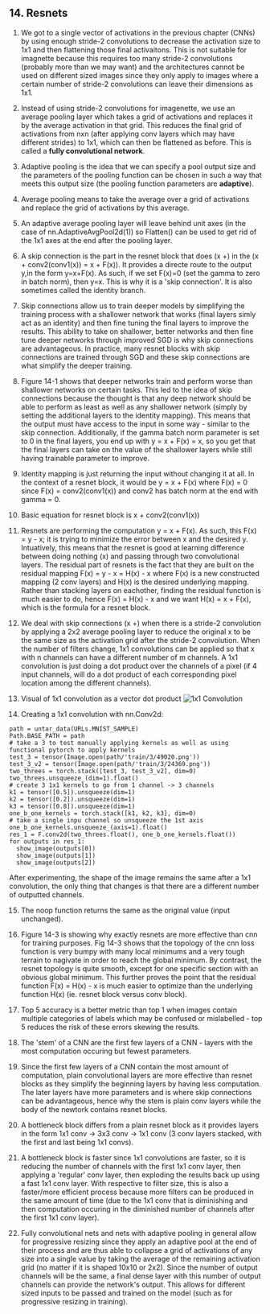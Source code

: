 ## 14. Resnets 

1. We got to a single vector of activations in the previous chapter (CNNs) by using enough stride-2 convolutions to decrease the activation size to 1x1 and then flattening those final activaitons. This is not suitable for imagnette because this requires too many stride-2 convolutions (probably more than we may want) and the architectures cannot be used on different sized images since they only apply to images where a certain number of stride-2 convolutions can leave their dimensions as 1x1. 

2. Instead of using stride-2 convolutions for imagenette, we use an average pooling layer which takes a grid of activations and replaces it by the average activation in that grid. This reduces the final grid of activations from nxn (after applying conv layers which may have different strides) to 1x1, which can then  be flattened as before. This is called a **fully convolutional network**. 

3. Adaptive pooling is the idea that we can specify a pool output size and the parameters of the pooling function can be chosen in such a way that meets this output size (the pooling function parameters are **adaptive**). 

4. Average pooling means to take the average over a grid of activations and replace the grid of activations by this average. 

5. An adaptive average pooling layer will leave behind unit axes (in the case of nn.AdaptiveAvgPool2d(1)) so Flatten() can be used to get rid of the 1x1 axes at the end after the pooling layer. 

6. A skip connection is the part in the resnet block that does (x +) in the (x + conv2(conv1(x)) = x + F(x)). It provides a directe route to the output y,in the form y=x+F(x). As such, if we set F(x)=0 (set the gamma to zero in batch norm), then y=x. This is why it is a 'skip connection'. It is also sometimes called the identity branch. 

7. Skip connections allow us to train deeper models by simplifying the training process with a shallower network that works (final layers simly act as an identity) and then fine tuning the final layers to improve the results. This ability to take on shallower, better networks and then fine tune deeper networks through improved SGD is why skip connections are advantageous. In practice, many resnet blocks with skip connections are trained through SGD and these skip connections are what simplify the deeper training. 

8. Figure 14-1 shows that deeper networks train and perform worse than shallower networks on certain tasks. This led to the idea of skip connections because the thought is that any deep network should be able to perform as least as well as any shallower network (simply by setting the additional layers to the identity mapping). This means that the output must have access to the input in some way - similar to the skip connection. Additionally, if the gamma batch norm parameter is set to 0 in the final layers, you end up with y = x + F(x) = x, so you get that the final layers can take on the value of the shallower layers while still having trainable parameter to improve. 

9. Identity mapping is just returning the input without changing it at all. In the context of a resnet block, it would be y = x + F(x) where F(x) = 0 since F(x) = conv2(conv1(x)) and conv2 has batch norm at the end with gamma = 0. 


10. Basic equation for resnet block is x + conv2(conv1(x))

11. Resnets are performing the computation y = x + F(x). As such, this F(x) = y - x; it is trying to minimize the error between x and the desired y. Intuatively, this means that the resnet is good at learning difference between doing nothing (x) and passing through two convolutional layers. The residual part of resnets is the fact that they are built on the residual mapping F(x) = y - x = H(x) - x where F(x) is a new constructed mapping (2 conv layers) and H(x) is the desired underlying mapping. Rather than stacking layers on eachother, finding the residual function is much easier to do, hence F(x) = H(x) - x and we want H(x) = x + F(x), which is the formula for a resnet block. 


12. We deal with skip connections (x +) when there is a stride-2 convolution by applying a 2x2 average pooling layer to reduce the original x to be the same size as the activation grid after the stride-2 convolution. When the number of filters change, 1x1 convolutions can be applied so that x with n channels can have a different number of m channels. A 1x1 convolution is just doing a dot product over the channels of a pixel (if 4 input channels, will do a dot product of each corresponding pixel location among the different channels).


13. Visual of 1x1 convolution as a vector dot product ![1x1 Convolution](https://github.com/Nick-palmar/fastai_deep_learning/blob/main/images/1_by_1_conv.png?raw=true)

14. Creating a 1x1 convolution with nn.Conv2d:

```
path = untar_data(URLs.MNIST_SAMPLE)
Path.BASE_PATH = path
# take a 3 to test manually applying kernels as well as using functional pytorch to apply kernels
test_3 = tensor(Image.open(path/'train/3/49020.png'))
test_3_v2 = tensor(Image.open(path/'train/3/24369.png'))
two_threes = torch.stack([test_3, test_3_v2], dim=0)
two_threes.unsqueeze_(dim=1).float()
# create 3 1x1 kernels to go from 1 channel -> 3 channels
k1 = tensor([0.5]).unsqueeze(dim=1)
k2 = tensor([0.2]).unsqueeze(dim=1)
k3 = tensor([0.8]).unsqueeze(dim=1)
one_b_one_kernels = torch.stack([k1, k2, k3], dim=0)
# take a single inpu channel so unsqueeze the 1st axis
one_b_one_kernels.unsqueeze_(axis=1).float()
res_1 = F.conv2d(two_threes.float(), one_b_one_kernels.float())
for outputs in res_1:
  show_image(outputs[0])
  show_image(outputs[1])
  show_image(outputs[2])
```

After experimenting, the shape of the image remains the same after a 1x1 convolution, the only thing that changes is that there are a different number of outputted channels. 

15. The noop function returns the same as the original value (input unchanged). 


16. Figure 14-3 is showing why exactly resnets are more effective than cnn for training purposes. Fig 14-3 shows that the topology of the cnn loss function is very bumpy with many local minimums and a very tough terrain to nagivate in order to reach the global minimum. By contrast, the resnet topology is quite smooth, except for one specific section with an obvious global minimum. This further proves the point that the residual function F(x) = H(x) - x is much easier to optimize than the underlying function H(x) (ie. resnet block versus conv block). 


17. Top 5 accuracy is a better metric than top 1 when images contain multiple categories of labels which may be confused or mislabelled - top 5 reduces the risk of these errors skewing the results. 

18.  The 'stem' of a CNN are the first few layers of a CNN - layers with the most computation occuring but fewest parameters. 

19.  Since the first few layers of a CNN contain the most amount of computation, plain convolutional layers are more effective than resnet blocks as they simplify the beginning  layers by having less computation. The later layers have more parameters and is where skip connections can be advantageous, hence why the stem is plain conv layers while the body of the newtork contains resnet blocks. 

20. A bottleneck block differs from a plain resnet block as it provides layers in the form 1x1 conv -> 3x3 conv -> 1x1 conv (3 conv layers stacked, with the first and last being 1x1 convs). 


21.  A bottleneck block is faster since 1x1 convolutions are faster, so it is reducing the number of channels with the first 1x1 conv layer, then applying a 'regular' conv layer, then exploding the results back up using a fast 1x1 conv layer. With respective to filter size, this is also a faster/more efficient process because more filters can be produced in the same amount of time (due to the 1x1 conv that is diminishing and then computation occuring in the diminished number of channels after the first 1x1 conv layer). 

22. Fully convolutional nets and nets with adaptive pooling in general allow for progressive resizing since they apply an adaptive pool at the end of their process and are thus able to collapse a grid of activations of any size into a single value by taking the average of the remaining activation grid (no matter if it is shaped 10x10 or 2x2). Since the number of output channels will be the same, a final dense layer with this number of output channels can provide the network's output. This allows for different sized inputs to be passed and trained on the model (such as for progressive resizing in training). 